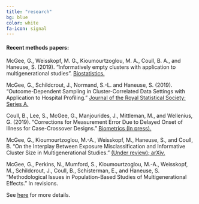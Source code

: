 ```yaml
---
title: "research"
bg: blue
color: white
fa-icon: signal
---
```




#### Recent methods papers:   

McGee, G., Weisskopf, M. G., Kioumourtzoglou, M. A., Coull, B. A., and Haneuse, S. (2019). “Informatively empty clusters with application to multigenerational studies”. [Biostatistics.](https://doi.org/10.1093/biostatistics/kxz005)

McGee, G., Schildcrout, J., Normand, S.-L. and Haneuse, S. (2019). “Outcome-Dependent Sampling in Cluster-Correlated Data Settings with Application to Hospital Profiling.” [Journal of the Royal Statistical Society: Series A.](https://doi.org/10.1111/rssa.12503)

Coull, B., Lee, S., McGee, G., Manjourides, J., Mittleman, M., and Wellenius, G. (2019). “Corrections for Measurement Error Due to Delayed Onset of Illness for Case-Crossover Designs.” [Biometrics (In press).](https://doi.org/10.1111/biom.13173)

McGee, G., Kioumourtzoglou, M.-A., Weisskopf, M., Haneuse, S., and Coull, B. “On the Interplay Between Exposure Misclassification and Informative Cluster Size in Multigenerational Studies.” [(Under review); arXiv.](https://arxiv.org/abs/1910.07438)

McGee, G., Perkins, N., Mumford, S., Kioumourtzoglou, M.-A., Weisskopf, M., Schildcrout, J., Coull, B., Schisterman, E., and Haneuse, S. “Methodological Issues in Population-Based Studies of Multigenerational Effects.” In revisions. 

See <a href="img/cv.pdf">here</a> for more details.
